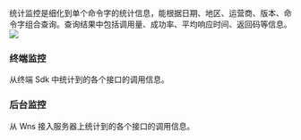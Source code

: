 
统计监控是细化到单个命令字的统计信息，能根据日期、地区、运营商、版本、命令字组合查询。查询结果中包括调用量、成功率、平均响应时间、返回码等信息。
![](http://imgcache.tce.fsphere.cn/static/main.qcloudimg.com/raw/0eaa7d739d81a4333653520e34c23b8e.jpg)

### 终端监控
从终端 Sdk 中统计到的各个接口的调用信息。
### 后台监控
从 Wns 接入服务器上统计到的各个接口的调用信息。